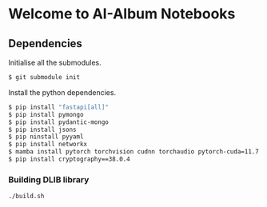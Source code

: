 # Welcome to AI-Album Notebooks

## Dependencies

Initialise all the submodules.

```bash
$ git submodule init
```

Install the python dependencies.

```bash
$ pip install "fastapi[all]"
$ pip install pymongo
$ pip install pydantic-mongo
$ pip install jsons
$ pip ninstall pyyaml
$ pip install networkx
$ mamba install pytorch torchvision cudnn torchaudio pytorch-cuda=11.7 -c pytorch -c nvidia
$ pip install cryptography==38.0.4
```

### Building DLIB library

```bash
./build.sh
```